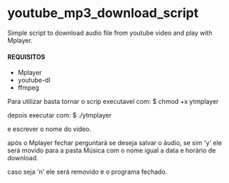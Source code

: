 # youtube_mp3_download_script
Simple script to download audio file from youtube video and play with Mplayer.

#### REQUISITOS ####
- Mplayer
- youtube-dl
- ffmpeg 

Para utilizar basta tornar o scrip executavel com:
$ chmod +x ytmplayer

depois executar com:
$ ./ytmplayer

e escrever o nome do video.

após o Mplayer fechar perguntará se deseja salvar o áudio, se sim 'y' ele será movido para a pasta Música com o nome igual a data e horário de download.

caso seja 'n' ele será removido e o programa fechado.
